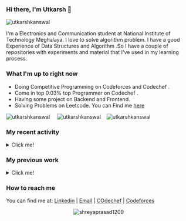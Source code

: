 ### Hi there, I'm Utkarsh 👋

<p align="left"> <img src="https://komarev.com/ghpvc/?username=utkarshkanswal" alt="utkarshkanswal" /> </p>

I'm a Electronics and Communication student at National Institute of Technology Meghalaya. I love to solve algorithm problem. I have a good Experience of Data Structures and Algorithm .So I have a couple of repositories with experiments and material that I've used in my learning process.

### What I'm up to right now

- Doing Competitive Programming on Codeforces and Codechef .
- Come in top 0.03% top Programmer on Codechef .
- Having some project on Backend and Frontend.
- Solving Problems on Leetcode. You can Find me [here](https://leetcode.com/utkarshkanswal/)
<p align ="left" > <img src="https://img.shields.io/badge/dynamic/json?&color=1f8acb&logo=codeforces&label=Codeforces&url=https://competitive-coding-api.herokuapp.com/api/codeforces/utkarshkanswal&query=%24.rating&prefix=Rating%20&style=for-the-badge&cacheSeconds=86400" alt="utkarshkanswal"/> &nbsp; &nbsp; <img src="https://img.shields.io/badge/dynamic/json?&color=1f8acb&logo=codechef&label=Codechef&url=https://competitive-coding-api.herokuapp.com/api/codechef/utkarshkanswal&query=%24.highest_rating&prefix=Highest Rating%20&style=for-the-badge&cacheSeconds=86400" alt="utkarshkanswal"/>&nbsp; &nbsp; <img src="https://img.shields.io/badge/dynamic/json?&color=1f8acb&logo=leetcode&label=Leetcode&url=https://competitive-coding-api.herokuapp.com/api/leetcode/utkarshkanswal&query=%24.total_problems_solved&prefix=Problem solved%20&style=for-the-badge&cacheSeconds=86400" alt="utkarshkanswal"/> </p>

### My recent activity

<details>
  <summary>Click me!</summary>
  
- Working on Backend Technology like Nodejs, Express etc. 
  
</details>

### My previous work

<details>
  <summary>Click me!</summary>
  
- Interned at JP Morgan Chase & Co. , Establising data and visualization .
- Made a simple Rating Based Ranklist Generator . It can be found in [this repository](https://github.com/utkarshkanswal/Rating-Based-Ranklist).
- Check My Portfolio [Click Here](https://utkarshkanswal.github.io/My-Portfolio/)


</details>

### How to reach me

You can find me at: [Linkedin](https://www.linkedin.com/in/utkarsh-kumar-7b0195189/) | [Email](mailto:utkarshkanswal@gmail.com) | [COdechef](https://www.codechef.com/users/utkarshkanswal) | [Codeforces](https://codeforces.com/profile/utkarshkanswal)

<!--
**jaswantcoder/jaswantcoder** is a ✨ _special_ ✨ repository because its `README.md` (this file) appears on your GitHub profile.

Here are some ideas to get you started:

- 🔭 I’m currently working on ...
- 🌱 I’m currently learning ...
- 👯 I’m looking to collaborate on ...
- 🤔 I’m looking for help with ...
- 💬 Ask me about ...
- 📫 How to reach me: ...
- 😄 Pronouns: ...
- ⚡ Fun fact: ...
-->
</p><p align="center"> <img src="https://github-readme-stats.vercel.app/api?username=utkarshkanswal&show_icons=true" alt="shreyaprasad1209" /> </p>
